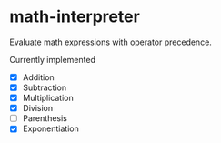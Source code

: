 # math-interpreter

Evaluate math expressions with operator precedence.

Currently implemented

- [x] Addition
- [x] Subtraction
- [x] Multiplication
- [x] Division
- [ ] Parenthesis
- [x] Exponentiation
